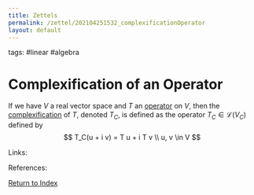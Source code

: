 ```yaml
---
title: Zettels
permalink: /zettel/202104251532_complexificationOperator
layout: default
---
```

tags: #linear #algebra

# Complexification of an Operator

If we have $V$ a real vector space and $T$ an [operator](202102082104_operatorDefinition) on $V$, then the 
[complexification](202104251520_complexificationOfV) of $T$, denoted $T_C$, is defined as the operator 
$T_C \in \mathcal{L}(V_C)$ defined by
$$
T_C(u + i v) = T u + i T v \\
u, v \in V
$$

Links: 

References: 

[Return to Index](index)